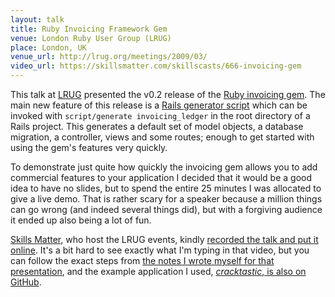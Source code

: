 ```yaml
---
layout: talk
title: Ruby Invoicing Framework Gem
venue: London Ruby User Group (LRUG)
place: London, UK
venue_url: http://lrug.org/meetings/2009/03/
video_url: https://skillsmatter.com/skillscasts/666-invoicing-gem
---
```


This talk at [LRUG](http://lrug.org/) presented the v0.2 release of the
[Ruby invoicing gem](http://ept.github.com/invoicing/). The main new feature of this release is a
[Rails generator script](http://rubigen.rubyforge.org/) which can be invoked with
`script/generate invoicing_ledger` in the root directory of a Rails project. This
generates a default set of model objects, a database migration, a controller, views and some routes;
enough to get started with using the gem's features very quickly.

To demonstrate just quite how quickly the invoicing gem allows you to add commercial features to
your application I decided that it would be a good idea to have no slides, but to spend the entire
25 minutes I was allocated to give a live demo. That is rather scary for a speaker because a million
things can go wrong (and indeed several things did), but with a forgiving audience it ended up also
being a lot of fun.

[Skills Matter](http://skillsmatter.com/), who host the LRUG events, kindly
[recorded the talk and put it online](http://skillsmatter.com/podcast/ajax-ria/invoicing-gem).
It's a bit hard to see exactly what I'm typing in that video, but you can follow the exact steps from
[the notes I wrote myself for that presentation](http://ept.github.com/invoicing/2009/04/21/invoicing-0-2-generator.html),
and the example application I used, [*cracktastic*, is also on GitHub](http://github.com/ept/cracktastic).
